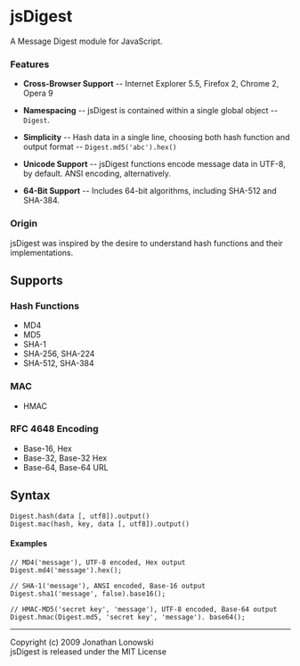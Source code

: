 jsDigest
===

A Message Digest module for JavaScript.

### Features ###

 * **Cross-Browser Support** -- Internet Explorer 5.5, Firefox 2, Chrome 2, Opera 9

 * **Namespacing** -- jsDigest is contained within a single global object -- `Digest`.

 * **Simplicity** -- Hash data in a single line, choosing both hash function and output format -- `Digest.md5('abc').hex()`

 * **Unicode Support** -- jsDigest functions encode message data in UTF-8, by default. ANSI encoding, alternatively.

 * **64-Bit Support** -- Includes 64-bit algorithms, including SHA-512 and SHA-384.


### Origin ###

jsDigest was inspired by the desire to understand hash functions and their implementations.


Supports
---

### Hash Functions ###

 * MD4
 * MD5
 * SHA-1
 * SHA-256, SHA-224
 * SHA-512, SHA-384

### MAC ###

 * HMAC

### RFC 4648 Encoding ###

 * Base-16, Hex
 * Base-32, Base-32 Hex
 * Base-64, Base-64 URL


Syntax
---

    Digest.hash(data [, utf8]).output()
    Digest.mac(hash, key, data [, utf8]).output()

#### Examples ####

    // MD4('message'), UTF-8 encoded, Hex output
    Digest.md4('message').hex();

    // SHA-1('message'), ANSI encoded, Base-16 output
    Digest.sha1('message', false).base16();

    // HMAC-MD5('secret key', 'message'), UTF-8 encoded, Base-64 output
    Digest.hmac(Digest.md5, 'secret key', 'message'). base64();


----

Copyright (c) 2009 Jonathan Lonowski  
jsDigest is released under the MIT License
